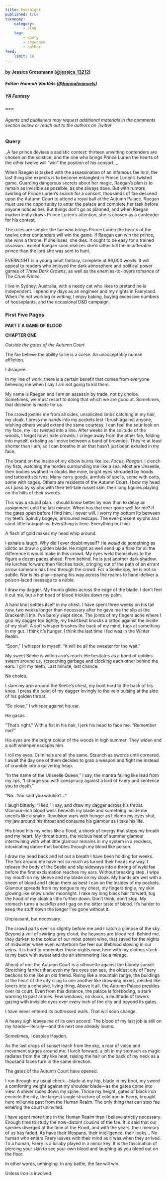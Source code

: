 ```yaml
---
title: Evernight
published: true
taxonomy:
    category:
        - blog
    tag:
        - query
        - showcase
        - author
feed:
    limit: 10
---
```


#### by Jessica Grossmann ([@jessica_13212](https://twitter.com/jessica_13212?target=_blank))

##### Editor: Hannah VanVels ([@hannahvanvels](https://twitter.com/hannahvanvels?target=_blank))

##### YA Fantasy

===
###### Agents and publishers may request additional materials in the comments section below or reach out to the authors on Twitter

### Query

_A fae prince devises a sadistic contest: thirteen unwitting contenders are chosen on the solstice, and the one who brings Prince Lurien the hearts of the other twelve will “win” the position of his consort. _

When Raegan is tasked with the assassination of an infamous fae lord, the last thing she expects is to become entangled in Prince Lurien’s twisted game. Guarding dangerous secrets about her magic, Raegan’s plan is to remain as invisible as possible, as she always does. But with rumors swirling of Prince Lurien’s search for a consort, thousands of fae descend upon the Autumn Court to attend a royal ball at the Autumn Palace. Raegan must use the opportunity to enter the palace and complete her task before anyone notices her. But things don’t go as planned, and when Raegan inadvertently draws Prince Lurien’s attention, she is chosen as a contender for his contest. 

The rules are simple: the fae who brings Prince Lurien the hearts of the twelve other contenders will win the game. If Raegan can win the prince, she wins a throne. If she loses, she dies. It ought to be easy for a trained assassin…except Raegan soon realizes she’d rather kill the insufferable prince than the lord she was sent to hunt. 

EVERNIGHT is a young adult fantasy, complete at 96,000 words. It will appeal to readers who enjoyed the dark atmosphere and political power games of _Three Dark Crowns_, as well as the enemies-to-lovers romance of _The Cruel Prince_.

I live in Sydney, Australia, with a needy cat who likes to pretend he is independent. I spend my days as an engineer and my nights in Faeryland. When I’m not working or writing, I enjoy baking, buying excessive numbers of houseplants, and the occasional D&D campaign.

### First Five Pages

**PART I: A GAME OF BLOOD**

**CHAPTER ONE**

_Outside the gates of the Autumn Court_

The fae believe the ability to lie is a curse. An unacceptably human affliction. 

I disagree. 

In my line of work, there is a certain benefit that comes from everyone believing me when I say I am not going to kill them. 

My name is Raegan and I am an assassin by trade, not by choice. Sometimes, we must resort to doing that which we are good at. Sometimes, that decision is made for us.

The crowd jostles me from all sides, unsolicited limbs catching in my hair, my cloak. I press my hands into my pockets lest I brush against anyone, wishing others would extend the same courtesy. I can feel the sour look on my face, my lips twisted into a line. After weeks in the solitude of the woods, I forgot how I hate crowds. I cringe away from the other fae, folding into myself, exhaling as I move between a band of brownies. They’re at least shorter than I am, so I can breathe in air that hasn’t just been exhaled in my face. 

The brand on the inside of my elbow burns like ice. _Focus, Raegan_. I clench my fists, watching the hordes surrounding me like a sea. Most are Unseelie, their bodies swathed in cloaks like mine, bright eyes shrouded by hoods and tattered scarves. Many carry goods, armfuls of spells, some with carts, some with cages. Others are residents of the Autumn Court. I bow my head as I pass by sylphs with their tell-tale russet skin, their long figures playing on the hilts of their swords.

This was a stupid plan. I should know better by now than to delay an assignment until the last minute. When has that ever gone well for me? If the gates open before I find him, I never will. I worry my bottom lip between my teeth. Spindly bogeys, armoured redcaps. The ever-present sylphs and stout little hobgoblins. Everything is here. Everything but him.

A flash of gold makes my head whip around. 

I exhale a laugh. Why did I ever doubt myself? He _would_ do something as idiotic as draw a golden blade. He might as well send up a flare for all the difference it would make in this crowd. My eyes weld themselves to the figure a dozen paces ahead. From behind, he is just another dark shadow. He lurches forward then flinches back, cringing out of the path of an errant arrow someone has fired through the crowd. For a Seelie spy, he is not so subtle. Nor is his play—paying his way across the realms to hand-deliver a poison-laced message to a noble. 

I draw my dagger. My thumb glides across the edge of the blade. I don’t feel it cut me, but a hot bead of blood trickles down my palm.

A hard knot settles itself in my chest. I have spent three weeks on his tail now, two weeks longer than necessary after he gave me the slip at the Brackenhill Inn. I’ve barely slept since. The joints of my fingers ache where I grip my dagger too tightly, my heartbeat knocks a tattoo against the inside of my skull. A soft whisper brushes the back of my mind, tugs at something in my gut. I think it’s hunger. I think the last time I fed was in the Winter Realm.

“Soon,” I whisper to myself. “It will be all the sweeter for the wait.”

My sweet Seelie is within arm’s reach. He hesitates as a band of goblins swarm around us, screeching garbage and clocking each other behind the ears. I grit my teeth. Last minute, last chance. 

No choice.

I slam my arm around the Seelie’s chest, my boot hard to the back of his knee. I press the point of my dagger lovingly to the vein pulsing at the side of his golden throat.

“So close,” I whisper against his ear.

He gasps.

“That’s right.” With a fist in his hair, I jerk his head to face me. “Remember me?”

His eyes are the bright colour of the woods in high summer. They widen and a soft whimper escapes him.

I roll my eyes. Criminals are all the same. Staunch as swords until cornered. I await the day one of them decides to grab a weapon and fight me instead of crumble into a quivering heap.

“In the name of the Unseelie Queen,” I say, the mantra falling like lead from my lips, “I charge you with conspiracy against a lord of Faery and sentence you to death.”

“No…You said you wouldn’t…”

I laugh bitterly. “I lied,” I say, and draw my dagger across his throat. Glamour-rich blood wells beneath my blade and something inside me uncoils like a snake. Revulsion wars with hunger as I clamp my eyes shut, my jaw around his throat and consume his glamour as I take his life.

His blood hits my veins like a flood, a shock of energy that stops my breath and my heart. My throat burns, the vicious heat of summer glamour intertwining with what little glamour remains in my system in a reckless, intoxicating dance that bubbles through my blood like poison.

I draw my head back and let out a breath I have been holding for weeks. The folk around me have not so much as turned their heads my way. I release the body of the Seelie and slip sideways into a throng of wyld fae before the first exclamation reaches my ears. Without breaking step, I wipe my mouth on my sleeve and my blade on my cloak. My hands are wet with a sheen of blood and I clean them as best I can on the insides of my pockets. Glamour spreads from my tongue to my chest, my fingers tingle, my skin glowing like snow under moonlight. I rake my long black hair forward, tug the hood of my cloak a little further down. Don’t think, don’t stop. My stomach turns a backflip and I gag on the bitter taste of blood. It’s harder to keep the stuff down the longer I’ve gone without it. 

Unpleasant, but necessary.

The crowd parts ever so slightly before me and I catch a glimpse of the sky. Beyond a veil of swirling grey cloud, the heavens are blood red. Behind me, they darken to the colour of our most potent wine, that saved for the nights of midwinter when even winterborn fae feel our lifeblood slowing in our veins. It is hard to remember those nights now, here with my clothes stuck to my back with sweat and the air shimmering like a mirage. 

Ahead of me, the Autumn Court is a silhouette against the bloody sunset. Stretching farther than even my fae eyes can see, the oldest city of Faery beckons to me like an old friend. Rising like a mountain range, the buildings at the heart of the city cling to one another like drowning nixies, melded like lovers into a cohesive, living thing. Above it all, the Autumn Palace presides over its court. Even from this distance, the palace is foreboding, a stark warning to past armies. Few windows, no doors, a multitude of towers gazing with invisible eyes over every inch of the city and beyond its gates. 

I have never entered its buttressed walls. That will soon change.

A heavy sigh leaves me of its own accord. The blood of my last job is still on my hands—literally—and the next one already looms. 

Sometimes, I despise Hayden.

As the last drops of sunset leach from the sky, a roar of voice and movement surges around me. I lurch forward, a jolt in my stomach as magic radiates from the city like heat, raising the hair on the back of my neck as a thousand faces turn in the same direction.

The gates of the Autumn Court have opened.

I run through my usual check—blade at my hip, blade in my boot, my sword a comforting weight against my shoulder blade—as the gates come into view. A shiver races down my spine. Thrice my height, gates of black iron encircle the city, the largest single structure of cold iron in Faery, brought here millennia past from the Human Realm. The only thing that can stop fae entering the court uninvited.

I have spent more time in the Human Realm than I believe strictly necessary. Enough time to study the now-distant cousins of the fae. It is said that our species diverged at the time of the Flood, and with the years, their memory of us has faded. As have their lifespans, their intelligence, their looks… No human who enters Faery leaves with their mind as it was when they arrived. To a human, Faery is a lullaby played in a minor key. It is the fascination of piercing your skin to see your own blood and laughing as you bleed out on the floor.
 
In other words, unhinging. In any battle, the fae will win.

Unless iron is involved.
